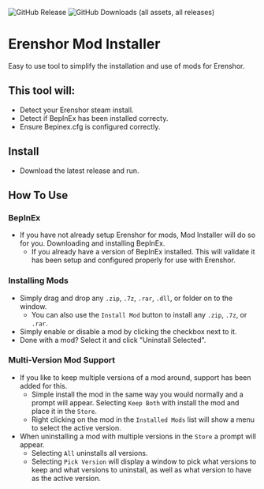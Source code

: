 ![GitHub Release](https://img.shields.io/github/v/release/et508/ErenshorModInstaller) ![GitHub Downloads (all assets, all releases)](https://img.shields.io/github/downloads/et508/ErenshorModInstaller/total)

# Erenshor Mod Installer

Easy to use tool to simplify the installation and use of mods for Erenshor. 

## This tool will:
- Detect your Erenshor steam install.
- Detect if BepInEx has been installed correcty.
- Ensure Bepinex.cfg is configured correctly.

## Install 
- Download the latest release and run.

## How To Use
### BepInEx
- If you have not already setup Erenshor for mods, Mod Installer will do so for you. Downloading and installing BepInEx. 
  - If you already have a version of BepInEx installed. This will validate it has been setup and configured properly for use with Erenshor.
### Installing Mods
- Simply drag and drop any ```.zip```, ```.7z```, ```.rar```, ```.dll```, or folder on to the window.
  - You can also use the ```Install Mod``` button to install any ```.zip```, ```.7z```, or ```.rar```.
- Simply enable or disable a mod by clicking the checkbox next to it.
- Done with a mod? Select it and click "Uninstall Selected".

### Multi-Version Mod Support
- If you like to keep multiple versions of a mod around, support has been added for this.
  - Simple install the mod in the same way you would normally and a prompt will appear. Selecting ```Keep Both``` with install the mod and place it in the ```Store```.
  - Right clicking on the mod in the ```Installed Mods``` list will show a menu to select the active version. 
- When uninstalling a mod with multiple versions in the ```Store``` a prompt will appear. 
  - Selecting ```All``` uninstalls all versions.
  - Selecting ```Pick Version``` will display a window to pick what versions to keep and what versions to uninstall, as well as what version to have as the active version. 
